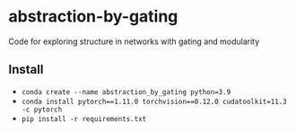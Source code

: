 # abstraction-by-gating
Code for exploring structure in networks with gating and modularity

## Install

* `conda create --name abstraction_by_gating python=3.9`
* `conda install pytorch==1.11.0 torchvision==0.12.0 cudatoolkit=11.3 -c pytorch`
* `pip install -r requirements.txt`